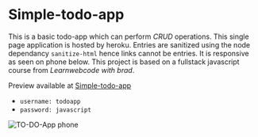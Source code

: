 # Simple-todo-app

This is a basic todo-app which can perform *CRUD* operations.
This single page application is hosted by heroku.
Entries are sanitized using the node dependancy  `sanitize-html` hence links cannot be entries. It is responsive as seen on phone below.
This project is based on a fullstack javascript course from  *Learnwebcode with brad*.

Preview available at [Simple-todo-app](https://remote-to-do-app.herokuapp.com/)

- `username: todoapp`
- `password: javascript`

![TO-DO-App phone](https://user-images.githubusercontent.com/40341693/89740590-c4335400-da92-11ea-9bb8-38d0060dc678.png)
